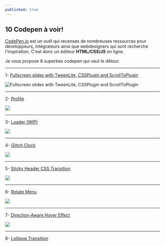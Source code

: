 ```yaml
---
published: true
---
```


## 10 Codepen à voir!


[CodePen.io](http://codepen.io/) est un outil qui recenses de nombreuses ressources pour développeurs, intégrateurs ainsi que webdesigners qui sont recherche l'inspiration. C'est donc un éditeur **HTML/CSS/JS** en ligne.

Je vous propose 8 superbes codepen qui vaut le détour.


----------


1- [Fullscreen slides with TweenLite, CSSPlugin and ScrollToPlugin](http://codepen.io/bassta/pen/kDvmC)

![Fullscreen slides with TweenLite, CSSPlugin and ScrollToPlugin](http://i.imgur.com/VxSbJe6.png)


----------


2- [Profile](http://codepen.io/HarrisCarney/pen/nEfJB)

![](http://i.imgur.com/td6riN2.png)


----------


3- [Loader (WIP)](http://codepen.io/TaniaLD/pen/oKxep)

![](http://i.imgur.com/O1aWVl1.png)


----------


4- [Glitch Clock](http://codepen.io/dats-wassup/pen/FsGtu)

![](http://i.imgur.com/7p06SPK.png)


----------


5- [Sticky Header CSS Transition](http://codepen.io/soulrider911/pen/dGuEn)

![](http://i.imgur.com/UTHv8ri.png)


----------


6- [Rotate Menu](http://codepen.io/wagnermoschini/pen/bEcsK)

![](http://i.imgur.com/eNUPy6C.png)


----------


7- [Direction-Aware Hover Effect](http://codepen.io/noeldelgado/full/pGwFx) 

![](http://i.imgur.com/0WnrSbQ.png)


----------


8- [Lollipop Transition](http://codepen.io/jeffmccarthyesq/pen/LEEKLZ)


